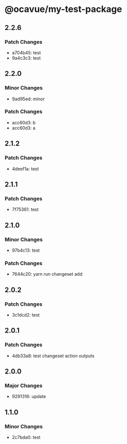 # @ocavue/my-test-package

## 2.2.6

### Patch Changes

- a704b45: test
- 9a4c3c3: test

## 2.2.0

### Minor Changes

- 9ad95ed: minor

### Patch Changes

- acc60d3: b
- acc60d3: a

## 2.1.2

### Patch Changes

- 4deef1a: test

## 2.1.1

### Patch Changes

- 7f75361: test

## 2.1.0

### Minor Changes

- 97b4c13: test

### Patch Changes

- 7644c20: yarn run changeset add

## 2.0.2

### Patch Changes

- 3c1dcd2: test

## 2.0.1

### Patch Changes

- 4db33a8: test changeset action outputs

## 2.0.0

### Major Changes

- 9291316: update

## 1.1.0

### Minor Changes

- 2c7bda0: test
